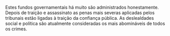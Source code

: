 ﻿Estes fundos governamentais há muito são administrados honestamente. Depois de traição e assassinato as penas mais severas aplicadas pelos tribunais estão ligadas à traição da confiança pública. As deslealdades social e política são atualmente consideradas os mais abomináveis de todos os crimes.